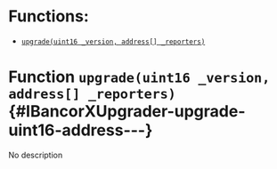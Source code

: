 # Functions:

- [`upgrade(uint16 _version, address[] _reporters)`](#IBancorXUpgrader-upgrade-uint16-address---)

# Function `upgrade(uint16 _version, address[] _reporters)` {#IBancorXUpgrader-upgrade-uint16-address---}

No description
